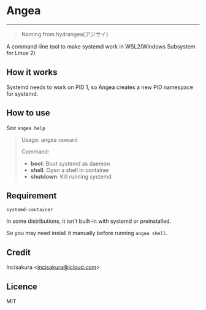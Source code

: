 # Angea

---
> Naming from hydrangea(アジサイ)

A command-line tool to make systemd work in WSL2(Windows Subsystem for Linux 2)

## How it works

Systemd needs to work on PID 1, so Angea creates a new PID namespace for systemd.

## How to use

See `angea help`

>Usage: angea `command`
>
>Command:
>
> - **boot**: Boot systemd as daemon
> - **shell**: Open a shell in container
> - **shutdown**: Kill running systemd

## Requirement

`systemd-container`

In some distributions, it isn't built-in with systemd or preinstalled.

So you may need install it manually before running `angea shell`.

## Credit

Incisakura &lt;incisakura@icloud.com>

## Licence

MIT

